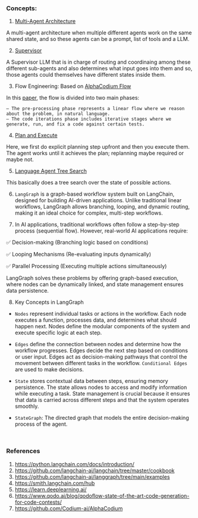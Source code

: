 ### Concepts:

1. [Multi-Agent Architecture](https://github.com/langchain-ai/langgraph/tree/main/examples/multi_agent)

A multi-agent architecture when multiple different agents work on the same shared state, and so these agents can be a prompt, list of tools and a LLM.

2. [Supervisor](https://github.com/langchain-ai/langgraph/tree/main/examples/multi_agent)

A Supervisor LLM that is in charge of routing and coordinaing among these different sub-agents and also determines what input goes into them and so, those agents could themselves have different states inside them.

3. Flow Engineering: Based on [AlphaCodium Flow](https://github.com/Codium-ai/AlphaCodium)

In this [paper](https://arxiv.org/abs/2401.08500), the flow is divided into two main phases:

    – The pre-processing phase represents a linear flow where we reason about the problem, in natural language.
    – The code iterations phase includes iterative stages where we generate, run, and fix a code against certain tests.

4. [Plan and Execute](https://github.com/langchain-ai/langgraph/tree/main/examples/plan-and-execute)

Here, we first do explicit planning step upfront and then you execute them. The agent works until it achieves the plan; replanning maybe required or maybe not.

5. [Language Agent Tree Search](https://github.com/langchain-ai/langgraph/tree/main/examples/lats)

This basically does a tree search over the state of possible actions.

6. `LangGraph` is a graph-based workflow system built on LangChain, designed for building AI-driven applications. Unlike traditional linear workflows, LangGraph allows branching, looping, and dynamic routing, making it an ideal choice for complex, multi-step workflows.

7. In AI applications, traditional workflows often follow a step-by-step process (sequential flow). However, real-world AI applications require:

✅ Decision-making (Branching logic based on conditions)

✅ Looping Mechanisms (Re-evaluating inputs dynamically)

✅ Parallel Processing (Executing multiple actions simultaneously)

LangGraph solves these problems by offering graph-based execution, where nodes can be dynamically linked, and state management ensures data persistence.

8. Key Concepts in LangGraph

- `Nodes` represent individual tasks or actions in the workflow. Each node executes a function, processes data, and determines what should happen next. Nodes define the modular components of the system and execute specific logic at each step.

- `Edges` define the connection between nodes and determine how the workflow progresses. Edges decide the next step based on conditions or user input. Edges act as decision-making pathways that control the movement between different tasks in the workflow. `Conditional Edges` are used to make decisions.

- `State` stores contextual data between steps, ensuring memory persistence. The state allows nodes to access and modify information while executing a task. State management is crucial because it ensures that data is carried across different steps and that the system operates smoothly.

- `StateGraph`: The directed graph that models the entire decision-making process of the agent.


<br>

### References

1. https://python.langchain.com/docs/introduction/
2. https://github.com/langchain-ai/langchain/tree/master/cookbook
3. https://github.com/langchain-ai/langgraph/tree/main/examples 
4. https://smith.langchain.com/hub
5. https://learn.deeplearning.ai/
6. https://www.qodo.ai/blog/qodoflow-state-of-the-art-code-generation-for-code-contests/
7. https://github.com/Codium-ai/AlphaCodium
